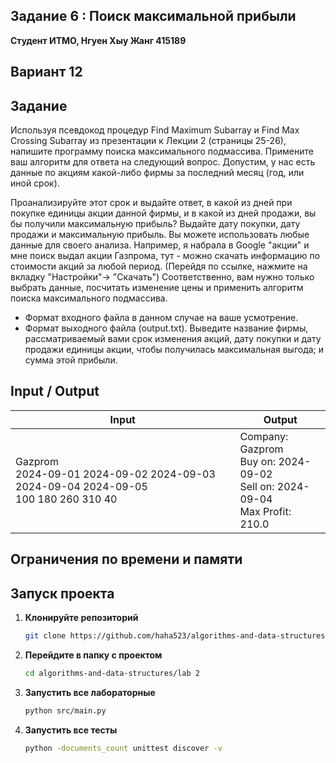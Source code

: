##  Задание 6 : Поиск максимальной прибыли 

**Студент ИТМО,  Нгуен Хыу Жанг  415189**  

## Вариант 12

## Задание
Используя псевдокод процедур Find Maximum Subarray и Find Max Crossing
Subarray из презентации к Лекции 2 (страницы 25-26), напишите программу поиска максимального подмассива.
Примените ваш алгоритм для ответа на следующий вопрос. Допустим, у нас
есть данные по акциям какой-либо фирмы за последний месяц (год, или иной срок).

Проанализируйте этот срок и выдайте ответ, в какой из дней при покупке единицы
акции данной фирмы, и в какой из дней продажи, вы бы получили максимальную
прибыль? Выдайте дату покупки, дату продажи и максимальную прибыль.
Вы можете использовать любые данные для своего анализа. Например, я набрала в Google "акции" и мне поиск выдал акции Газпрома, тут - можно скачать
информацию по стоимости акций за любой период. (Перейдя по ссылке, нажмите
на вкладку "Настройки"→ "Скачать")
Соответственно, вам нужно только выбрать данные, посчитать изменение цены и применить алгоритм поиска максимального подмассива.
- Формат входного файла в данном случае на ваше усмотрение.
- Формат выходного файла (output.txt). Выведите название фирмы, рассматриваемый вами срок изменения акций, дату покупки и дату продажи
единицы акции, чтобы получилась максимальная выгода; и сумма этой прибыли.

 
## Input / Output 


| Input                                                                                     | Output                                                                                 |
|-------------------------------------------------------------------------------------------|----------------------------------------------------------------------------------------|
| Gazprom<br/>2024-09-01 2024-09-02 2024-09-03 2024-09-04 2024-09-05<br/>100 180 260 310 40 | Company: Gazprom<br/>Buy on: 2024-09-02<br/>Sell on: 2024-09-04<br/>Max Profit: 210.0  |




## Ограничения по времени и памяти


## Запуск проекта
1. **Клонируйте репозиторий**
   ```bash
   git clone https://github.com/haha523/algorithms-and-data-structures.git
   ```
2. **Перейдите в папку с проектом**
   ```bash
   cd algorithms-and-data-structures/lab 2
   ```
3. **Запустить все лабораторные**
    ```bash
   python src/main.py
   ```
4. **Запустить все тесты**
    ```bash
   python -documents_count unittest discover -v
   ```
